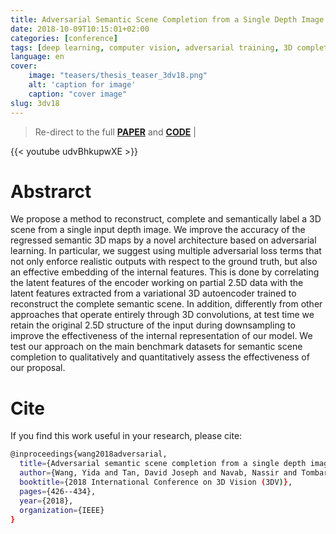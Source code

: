 ```yaml
---
title: Adversarial Semantic Scene Completion from a Single Depth Image
date: 2018-10-09T10:15:01+02:00
categories: [conference]
tags: [deep learning, computer vision, adversarial training, 3D completion, 3DV]
language: en
cover:
    image: "teasers/thesis_teaser_3dv18.png"
    alt: 'caption for image'
    caption: "cover image"
slug: 3dv18
---
```

> Re-direct to the full [**PAPER**](https://arxiv.org/pdf/1810.10901.pdf) and [**CODE**](https://github.com/wangyida/gan-depth-semantic3d) |

{{< youtube udvBhkupwXE >}}

# Abstrarct

We propose a method to reconstruct, complete and semantically label a 3D scene from a single input depth image. We improve the accuracy of the regressed semantic 3D maps by a novel architecture based on adversarial learning. In particular, we suggest using multiple adversarial loss terms that not only enforce realistic outputs with respect to the ground truth, but also an effective embedding of the internal features. This is done by correlating the latent features of the encoder working on partial 2.5D data with the latent features extracted from a variational 3D autoencoder trained to reconstruct the complete semantic scene.  In addition, differently from other approaches that operate entirely through 3D convolutions, at test time we retain the original 2.5D structure of the input during downsampling to improve the effectiveness of the internal representation of our model. We test our approach on the main benchmark datasets for semantic scene completion to qualitatively and quantitatively assess the effectiveness of our proposal.

# Cite 

If you find this work useful in your research, please cite:

```bash
@inproceedings{wang2018adversarial,
  title={Adversarial semantic scene completion from a single depth image},
  author={Wang, Yida and Tan, David Joseph and Navab, Nassir and Tombari, Federico},
  booktitle={2018 International Conference on 3D Vision (3DV)},
  pages={426--434},
  year={2018},
  organization={IEEE}
}
```

